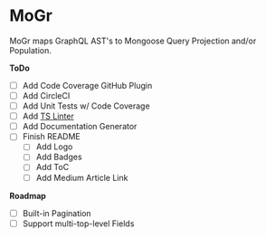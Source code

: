 # MoGr
MoGr maps GraphQL AST's to Mongoose Query Projection and/or Population.

**ToDo**
- [ ] Add Code Coverage GitHub Plugin
- [ ] Add CircleCI
- [ ] Add Unit Tests w/ Code Coverage
- [ ] Add [TS Linter](https://itnext.io/step-by-step-building-and-publishing-an-npm-typescript-package-44fe7164964c)
- [ ] Add Documentation Generator
- [ ] Finish README
  - [ ] Add Logo
  - [ ] Add Badges
  - [ ] Add ToC
  - [ ] Add Medium Article Link

**Roadmap**
- [ ] Built-in Pagination
- [ ] Support multi-top-level Fields

